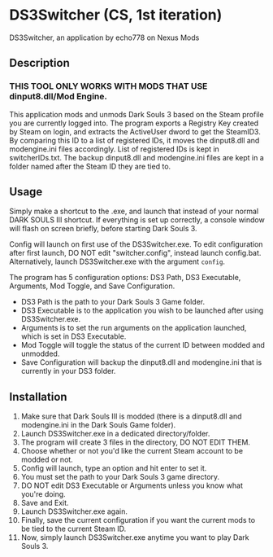 # DS3Switcher (CS, 1st iteration)

DS3Switcher, an application by echo778 on Nexus Mods

## Description

### THIS TOOL ONLY WORKS WITH MODS THAT USE dinput8.dll/Mod Engine.

This application mods and unmods Dark Souls 3 based on the Steam profile you are currently logged into. The program exports a Registry Key created by Steam on login, and extracts the ActiveUser dword to get the SteamID3. By comparing this ID to a list of registered IDs, it moves the dinput8.dll and modengine.ini files accordingly. List of registered IDs is kept in switcherIDs.txt. The backup dinput8.dll and modengine.ini files are kept in a folder named after the Steam ID they are tied to.

## Usage

Simply make a shortcut to the .exe, and launch that instead of your normal DARK SOULS III shortcut. If everything is set up correctly, a console window will flash on screen briefly, before starting Dark Souls 3.

Config will launch on first use of the DS3Switcher.exe. To edit configuration after first launch, DO NOT edit "switcher.config", instead launch config.bat. Alternatively, launch DS3Switcher.exe with the argument ``config``.

The program has 5 configuration options: DS3 Path, DS3 Executable, Arguments, Mod Toggle, and Save Configuration.
* DS3 Path is the path to your Dark Souls 3 Game folder.
* DS3 Executable is to the application you wish to be launched after using DS3Switcher.exe.
* Arguments is to set the run arguments on the application launched, which is set in DS3 Executable.
* Mod Toggle will toggle the status of the current ID between modded and unmodded.
* Save Configuration will backup the dinput8.dll and modengine.ini that is currently in your DS3 folder.

## Installation

1. Make sure that Dark Souls III is modded (there is a dinput8.dll and modengine.ini in the Dark Souls Game folder).
2. Launch DS3Switcher.exe in a dedicated directory/folder.
3. The program will create 3 files in the directory, DO NOT EDIT THEM.
4. Choose whether or not you'd like the current Steam account to be modded or not.
5. Config will launch, type an option and hit enter to set it.
6. You must set the path to your Dark Souls 3 game directory.
7. DO NOT edit DS3 Executable or Arguments unless you know what you're doing.
8. Save and Exit.
9. Launch DS3Switcher.exe again.
10. Finally, save the current configuration if you want the current mods to be tied to the current Steam ID.
11. Now, simply launch DS3Switcher.exe anytime you want to play Dark Souls 3.
